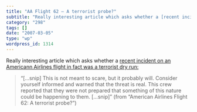 ```yaml
---
title: "AA Flight 62 – A terrorist probe?"
subtitle: "Really interesting article which asks whether a [recent incident on an Americann Airlines flight in ..."
category: "298"
tags: []
date: "2007-03-05"
type: "wp"
wordpress_id: 1314
---
```

Really interesting article which asks whether a [recent incident on an Americann Airlines flight in fact was a terrorist dry run:](http://www.theaviationnation.com/2007/02/13/american-airlines-flight-62-terror-probe/)
> “[…snip] This is not meant to scare, but it probably will. Consider yourself informed and warned that the threat is real. This crew reported that they were not prepared that something of this nature could be happening to them. […snip]” (from “American Airlines Flight 62: A terrorist probe?”)